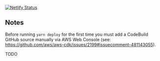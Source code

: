 [![Netlify Status](https://api.netlify.com/api/v1/badges/df1e29f4-0352-4695-90ef-ed7c9e8257e5/deploy-status)](https://app.netlify.com/sites/agitated-rosalind-29aa43/deploys)

## Notes

Before running `yarn deploy` for the first time you must add a CodeBuild GitHub source manually via AWS Web Console (see: https://github.com/aws/aws-cdk/issues/2199#issuecomment-481143055).

TODO
